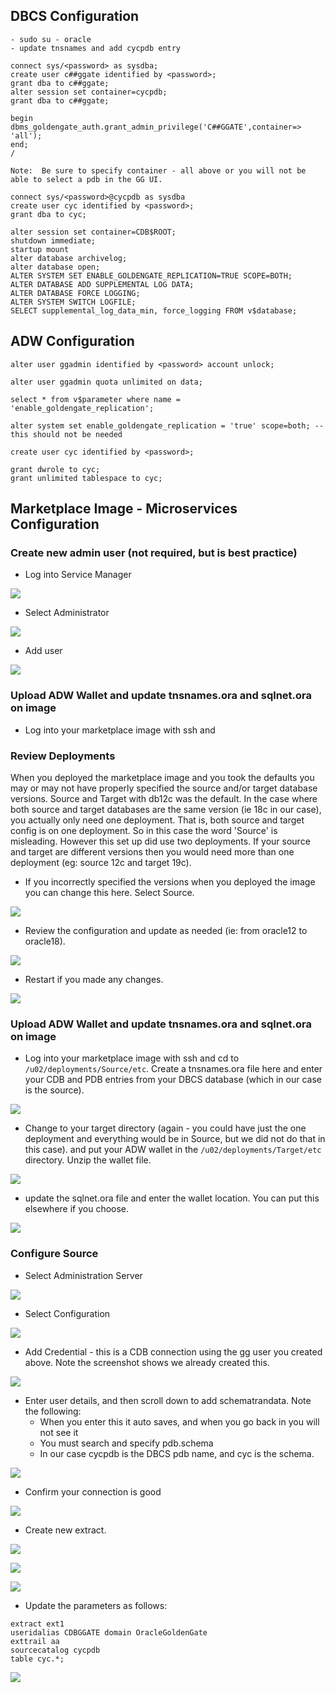 ## **DBCS Configuration**

```
- sudo su - oracle
- update tnsnames and add cycpdb entry

connect sys/<password> as sysdba;
create user c##ggate identified by <password>;
grant dba to c##ggate;
alter session set container=cycpdb;
grant dba to c##ggate;

begin
dbms_goldengate_auth.grant_admin_privilege('C##GGATE',container=> 'all');
end;
/

Note:  Be sure to specify container - all above or you will not be able to select a pdb in the GG UI.
 
connect sys/<password>@cycpdb as sysdba
create user cyc identified by <password>;
grant dba to cyc;

alter session set container=CDB$ROOT;
shutdown immediate;
startup mount
alter database archivelog;
alter database open;
ALTER SYSTEM SET ENABLE_GOLDENGATE_REPLICATION=TRUE SCOPE=BOTH;
ALTER DATABASE ADD SUPPLEMENTAL LOG DATA;
ALTER DATABASE FORCE LOGGING;
ALTER SYSTEM SWITCH LOGFILE;
SELECT supplemental_log_data_min, force_logging FROM v$database;
```

## **ADW Configuration**

```
alter user ggadmin identified by <password> account unlock;

alter user ggadmin quota unlimited on data;

select * from v$parameter where name = 'enable_goldengate_replication';

alter system set enable_goldengate_replication = 'true' scope=both; -- this should not be needed

create user cyc identified by <password>;

grant dwrole to cyc;
grant unlimited tablespace to cyc;
```

## **Marketplace Image - Microservices Configuration**

### **Create new admin user (not required, but is best practice)**

- Log into Service Manager

![](images/001.png)

- Select Administrator

![](images/002.png)

- Add user

![](images/003.png)

### Upload ADW Wallet and update tnsnames.ora and sqlnet.ora on image

- Log into your marketplace image with ssh and 

### **Review Deployments**

When you deployed the marketplace image and you took the defaults you may or may not have properly specified the source and/or target database versions.  Source and Target with db12c was the default.  In the case where both source and target databases are the same version (ie 18c in our case), you actually only need one deployment.  That is, both source and target config is on one deployment.  So in this case the word 'Source' is misleading.  However this set up did use two deployments.  If your source and target are different versions then you would need more than one deployment (eg: source 12c and target 19c).  

- If you incorrectly specified the versions when you deployed the image you can change this here.  Select Source.

![](images/004.png)

- Review the configuration and update as needed (ie: from oracle12 to oracle18).

![](images/005.png)

- Restart if you made any changes.

![](images/006.png)

### Upload ADW Wallet and update tnsnames.ora and sqlnet.ora on image

- Log into your marketplace image with ssh and cd to `/u02/deployments/Source/etc`.  Create a tnsnames.ora file here and enter your CDB and PDB entries from your DBCS database (which in our case is the source).

![](images/009.png)

- Change to your target directory (again - you could have just the one deployment and everything would be in Source, but we did not do that in this case). and put your ADW wallet in the `/u02/deployments/Target/etc` directory.  Unzip the wallet file.

![](images/010.png)

- update the sqlnet.ora file and enter the wallet location.  You can put this elsewhere if you choose.

![](images/011.png)

### **Configure Source**

- Select Administration Server

![](images/007.png)

- Select Configuration

![](images/008.png)

- Add Credential - this is a CDB connection using the gg user you created above.  Note the screenshot shows we already created this.

![](images/012.png)

- Enter user details, and then scroll down to add schematrandata.  Note the following:
    - When you enter this it auto saves, and when you go back in you will not see it
    - You must search and specify pdb.schema
    - In our case cycpdb is the DBCS pdb name, and cyc is the schema.

![](images/013.png)

- Confirm your connection is good

![](images/014.png)

- Create new extract.

![](images/015.png)

![](images/016.png)

![](images/017.png)

- Update the parameters as follows:

```
extract ext1
useridalias CDBGGATE domain OracleGoldenGate
exttrail aa
sourcecatalog cycpdb
table cyc.*;
```
![](images/018.png)